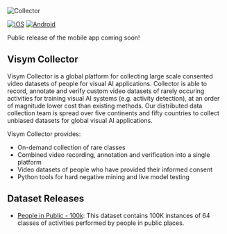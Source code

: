 ![Collector](http://i3.ytimg.com/vi/HjNa7_T-Xkc/maxresdefault.jpg)

[![iOS](https://developer.apple.com/app-store/marketing/guidelines/images/badge-download-on-the-app-store.svg)](https://visym.com/collector)  [![Android](https://upload.wikimedia.org/wikipedia/commons/7/78/Google_Play_Store_badge_EN.svg)](https://visym.com/collector)

Public release of the mobile app coming soon!


## Visym Collector

Visym Collector is a global platform for collecting large scale consented video datasets of people for visual AI applications. Collector is able to record, annotate and verify custom video datasets of rarely occuring activities for training visual AI systems (e.g. activity detection), at an order of magnitude lower cost than existing methods. Our distributed data collection team is spread over five continents and fifty countries to collect unbiased datasets for global visual AI applications.
   
Visym Collector provides:  

* On-demand collection of rare classes  
* Combined video recording, annotation and verification into a single platform  
* Video datasets of people who have provided their informed consent  
* Python tools for hard negative mining and live model testing


## Dataset Releases

* [People in Public - 100k](https://visym.com):  This dataset contains 100K instances of 64 classes of activities performed by people in public places.
